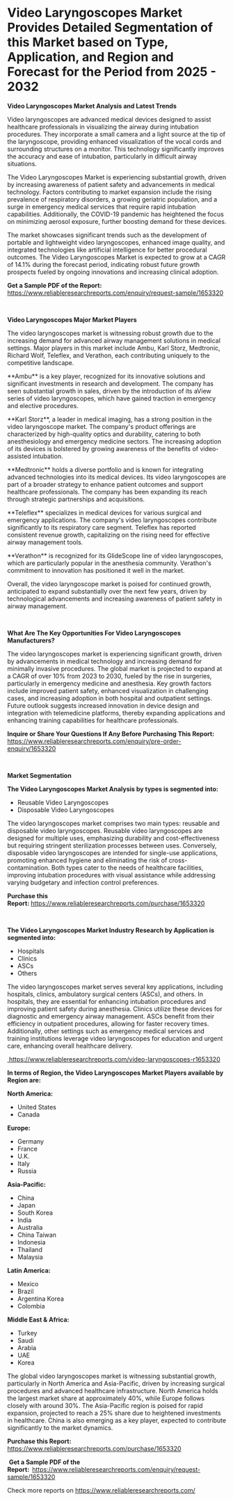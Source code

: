 <p><h1>Video Laryngoscopes Market Provides Detailed Segmentation of this Market based on Type, Application, and Region and Forecast for the Period from 2025 - 2032</h1></p><p><strong>Video Laryngoscopes Market Analysis and Latest Trends</strong></p>
<p><p>Video laryngoscopes are advanced medical devices designed to assist healthcare professionals in visualizing the airway during intubation procedures. They incorporate a small camera and a light source at the tip of the laryngoscope, providing enhanced visualization of the vocal cords and surrounding structures on a monitor. This technology significantly improves the accuracy and ease of intubation, particularly in difficult airway situations.</p><p>The Video Laryngoscopes Market is experiencing substantial growth, driven by increasing awareness of patient safety and advancements in medical technology. Factors contributing to market expansion include the rising prevalence of respiratory disorders, a growing geriatric population, and a surge in emergency medical services that require rapid intubation capabilities. Additionally, the COVID-19 pandemic has heightened the focus on minimizing aerosol exposure, further boosting demand for these devices.</p><p>The market showcases significant trends such as the development of portable and lightweight video laryngoscopes, enhanced image quality, and integrated technologies like artificial intelligence for better procedural outcomes. The Video Laryngoscopes Market is expected to grow at a CAGR of 14.1% during the forecast period, indicating robust future growth prospects fueled by ongoing innovations and increasing clinical adoption.</p></p>
<p><strong>Get a Sample PDF of the Report:&nbsp;</strong> <a href="https://www.reliableresearchreports.com/enquiry/request-sample/1653320?utm_campaign=2275&utm_medium=2&utm_source=Github&utm_content=ia&utm_term=05032025&utm_id=video-laryngoscopes">https://www.reliableresearchreports.com/enquiry/request-sample/1653320</a></p>
<p>&nbsp;</p>
<p><strong>Video Laryngoscopes Major Market Players</strong></p>
<p><p>The video laryngoscopes market is witnessing robust growth due to the increasing demand for advanced airway management solutions in medical settings. Major players in this market include Ambu, Karl Storz, Medtronic, Richard Wolf, Teleflex, and Verathon, each contributing uniquely to the competitive landscape.</p><p>**Ambu** is a key player, recognized for its innovative solutions and significant investments in research and development. The company has seen substantial growth in sales, driven by the introduction of its aView series of video laryngoscopes, which have gained traction in emergency and elective procedures.</p><p>**Karl Storz**, a leader in medical imaging, has a strong position in the video laryngoscope market. The company's product offerings are characterized by high-quality optics and durability, catering to both anesthesiology and emergency medicine sectors. The increasing adoption of its devices is bolstered by growing awareness of the benefits of video-assisted intubation.</p><p>**Medtronic** holds a diverse portfolio and is known for integrating advanced technologies into its medical devices. Its video laryngoscopes are part of a broader strategy to enhance patient outcomes and support healthcare professionals. The company has been expanding its reach through strategic partnerships and acquisitions.</p><p>**Teleflex** specializes in medical devices for various surgical and emergency applications. The company's video laryngoscopes contribute significantly to its respiratory care segment. Teleflex has reported consistent revenue growth, capitalizing on the rising need for effective airway management tools.</p><p>**Verathon** is recognized for its GlideScope line of video laryngoscopes, which are particularly popular in the anesthesia community. Verathon's commitment to innovation has positioned it well in the market.</p><p>Overall, the video laryngoscope market is poised for continued growth, anticipated to expand substantially over the next few years, driven by technological advancements and increasing awareness of patient safety in airway management.</p></p>
<p>&nbsp;</p>
<p><strong>What Are The Key Opportunities For Video Laryngoscopes Manufacturers?</strong></p>
<p><p>The video laryngoscopes market is experiencing significant growth, driven by advancements in medical technology and increasing demand for minimally invasive procedures. The global market is projected to expand at a CAGR of over 10% from 2023 to 2030, fueled by the rise in surgeries, particularly in emergency medicine and anesthesia. Key growth factors include improved patient safety, enhanced visualization in challenging cases, and increasing adoption in both hospital and outpatient settings. Future outlook suggests increased innovation in device design and integration with telemedicine platforms, thereby expanding applications and enhancing training capabilities for healthcare professionals.</p></p>
<p><strong>Inquire or Share Your Questions If Any Before Purchasing This Report:</strong> <a href="https://www.reliableresearchreports.com/enquiry/pre-order-enquiry/1653320?utm_campaign=2275&utm_medium=2&utm_source=Github&utm_content=ia&utm_term=05032025&utm_id=video-laryngoscopes">https://www.reliableresearchreports.com/enquiry/pre-order-enquiry/1653320</a></p>
<p>&nbsp;</p>
<p><strong>Market Segmentation</strong></p>
<p><strong>The Video Laryngoscopes Market Analysis by types is segmented into:</strong></p>
<p><ul><li>Reusable Video Laryngoscopes</li><li>Disposable Video Laryngoscopes</li></ul></p>
<p><p>The video laryngoscopes market comprises two main types: reusable and disposable video laryngoscopes. Reusable video laryngoscopes are designed for multiple uses, emphasizing durability and cost-effectiveness but requiring stringent sterilization processes between uses. Conversely, disposable video laryngoscopes are intended for single-use applications, promoting enhanced hygiene and eliminating the risk of cross-contamination. Both types cater to the needs of healthcare facilities, improving intubation procedures with visual assistance while addressing varying budgetary and infection control preferences.</p></p>
<p><strong>Purchase this Report:&nbsp;</strong><a href="https://www.reliableresearchreports.com/purchase/1653320?utm_campaign=2275&utm_medium=2&utm_source=Github&utm_content=ia&utm_term=05032025&utm_id=video-laryngoscopes">https://www.reliableresearchreports.com/purchase/1653320</a></p>
<p>&nbsp;</p>
<p><strong>The Video Laryngoscopes Market Industry Research by Application is segmented into:</strong></p>
<p><ul><li>Hospitals</li><li>Clinics</li><li>ASCs</li><li>Others</li></ul></p>
<p><p>The video laryngoscopes market serves several key applications, including hospitals, clinics, ambulatory surgical centers (ASCs), and others. In hospitals, they are essential for enhancing intubation procedures and improving patient safety during anesthesia. Clinics utilize these devices for diagnostic and emergency airway management. ASCs benefit from their efficiency in outpatient procedures, allowing for faster recovery times. Additionally, other settings such as emergency medical services and training institutions leverage video laryngoscopes for education and urgent care, enhancing overall healthcare delivery.</p></p>
<p><a href="https://www.reliableresearchreports.com/video-laryngoscopes-r1653320?utm_campaign=2275&utm_medium=2&utm_source=Github&utm_content=ia&utm_term=05032025&utm_id=video-laryngoscopes">&nbsp;https://www.reliableresearchreports.com/video-laryngoscopes-r1653320</a></p>
<p><strong>In terms of Region, the Video Laryngoscopes Market Players available by Region are:</strong></p>
<p>
    <p> <strong> North America: </strong>
        <ul>
            <li>United States</li>
            <li>Canada</li>
        </ul>
        </p> 
    <p> <strong> Europe: </strong>
        <ul>
            <li>Germany</li>
            <li>France</li>
            <li>U.K.</li>
            <li>Italy</li>
            <li>Russia</li>
        </ul>
        </p> 
    <p> <strong> Asia-Pacific: </strong>
        <ul>
            <li>China</li>
            <li>Japan</li>
            <li>South Korea</li>
            <li>India</li>
            <li>Australia</li>
            <li>China Taiwan</li>
            <li>Indonesia</li>
            <li>Thailand</li>
            <li>Malaysia</li>
        </ul>
        </p> 
    <p> <strong> Latin America: </strong>
        <ul>
            <li>Mexico</li>
            <li>Brazil</li>
            <li>Argentina Korea</li>
            <li>Colombia</li>
        </ul>
        </p> 
    <p> <strong> Middle East & Africa: </strong>
        <ul>
            <li>Turkey</li>
            <li>Saudi</li>
            <li>Arabia</li>
            <li>UAE</li>
            <li>Korea</li>
        </ul>
    </p>
    </p>
<p><p>The global video laryngoscopes market is witnessing substantial growth, particularly in North America and Asia-Pacific, driven by increasing surgical procedures and advanced healthcare infrastructure. North America holds the largest market share at approximately 40%, while Europe follows closely with around 30%. The Asia-Pacific region is poised for rapid expansion, projected to reach a 25% share due to heightened investments in healthcare. China is also emerging as a key player, expected to contribute significantly to the market dynamics.</p></p>
<p><strong>Purchase this Report: </strong><a href="https://www.reliableresearchreports.com/purchase/1653320?utm_campaign=2275&utm_medium=2&utm_source=Github&utm_content=ia&utm_term=05032025&utm_id=video-laryngoscopes">https://www.reliableresearchreports.com/purchase/1653320</a></p>
<p>&nbsp;<strong>Get a Sample PDF of the Report:&nbsp;&nbsp;</strong><a href="https://www.reliableresearchreports.com/enquiry/request-sample/1653320?utm_campaign=2275&utm_medium=2&utm_source=Github&utm_content=ia&utm_term=05032025&utm_id=video-laryngoscopes">https://www.reliableresearchreports.com/enquiry/request-sample/1653320</a></p>
<p><strong></strong></p>
<p>Check more reports on <a href="https://www.reliableresearchreports.com/?utm_campaign=2275&utm_medium=2&utm_source=Github&utm_content=ia&utm_term=05032025&utm_id=video-laryngoscopes">https://www.reliableresearchreports.com/</a></p>